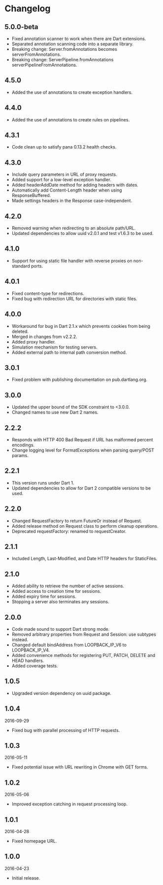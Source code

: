 # Changelog

## 5.0.0-beta

- Fixed annotation scanner to work when there are Dart extensions.
- Separated annotation scanning code into a separate library.
- Breaking change: Server.fromAnnotations becomes serverFromAnnotations.
- Breaking change: ServerPipeline.fromAnnotations serverPipelineFromAnnotations.

## 4.5.0

- Added the use of annotations to create exception handlers.

## 4.4.0

- Added the use of annotations to create rules on pipelines.

## 4.3.1

- Code clean up to satisfy pana 0.13.2 health checks.

## 4.3.0

- Include query parameters in URL of proxy requests.
- Added support for a low-level exception handler.
- Added headerAddDate method for adding headers with dates.
- Automatically add Content-Length header when using ResponseBuffered.
- Made settings headers in the Response case-independent.

## 4.2.0

- Removed warning when redirecting to an absolute path/URL.
- Updated dependencies to allow uuid v2.0.1 and test v1.6.3 to be used.

## 4.1.0

- Support for using static file handler with reverse proxies on non-standard ports.

## 4.0.1

- Fixed content-type for redirections.
- Fixed bug with redirection URL for directories with static files.

## 4.0.0

- Workaround for bug in Dart 2.1.x which prevents cookies from being deleted.
- Merged in changes from v2.2.2.
- Added proxy handler.
- Simulation mechanism for testing servers.
- Added external path to internal path conversion method.

## 3.0.1

- Fixed problem with publishing documentation on pub.dartlang.org.

## 3.0.0

- Updated the upper bound of the SDK constraint to <3.0.0.
- Changed names to use new Dart 2 names.

## 2.2.2

- Responds with HTTP 400 Bad Request if URL has malformed percent encodings.
- Change logging level for FormatExceptions when parsing query/POST params.

## 2.2.1

- This version runs under Dart 1.
- Updated dependencies to allow for Dart 2 compatible versions to be used.

## 2.2.0

- Changed RequestFactory to return FutureOr<Request> instead of Request.
- Added release method on Request class to perform cleanup operations.
- Deprecated requestFactory: renamed to requestCreator.

## 2.1.1

- Included Length, Last-Modified, and Date HTTP headers for StaticFiles.

## 2.1.0

- Added ability to retrieve the number of active sessions.
- Added access to creation time for sessions.
- Added expiry time for sessions.
- Stopping a server also terminates any sessions.

## 2.0.0

- Code made sound to support Dart strong mode.
- Removed arbitrary properties from Request and Session: use subtypes instead.
- Changed default bindAddress from LOOPBACK_IP_V6 to LOOPBACK_IP_V4.
- Added convenience methods for registering PUT, PATCH, DELETE and HEAD handlers.
- Added coverage tests.

## 1.0.5

- Upgraded version dependency on uuid package.

## 1.0.4

2016-09-29

- Fixed bug with parallel processing of HTTP requests.

## 1.0.3

2016-05-11

- Fixed potential issue with URL rewriting in Chrome with GET forms.

## 1.0.2

2016-05-06

- Improved exception catching in request processing loop.

## 1.0.1

2016-04-28

- Fixed homepage URL.

## 1.0.0

2016-04-23

- Initial release.
